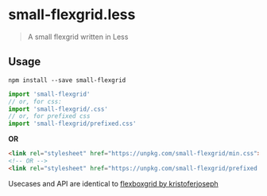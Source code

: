 # small-flexgrid.less

> A small flexgrid written in Less

## Usage

`npm install --save small-flexgrid`

```js
import 'small-flexgrid'
// or, for css:
import 'small-flexgrid/.css'
// or, for prefixed css
import 'small-flexgrid/prefixed.css'
```

**OR**

```html
<link rel="stylesheet" href="https://unpkg.com/small-flexgrid/min.css">
<!-- OR -->
<link rel="stylesheet" href="https://unpkg.com/small-flexgrid/prefixed.min.css">
```

Usecases and API are identical to [flexboxgrid by kristoferjoseph](http://flexboxgrid.com)